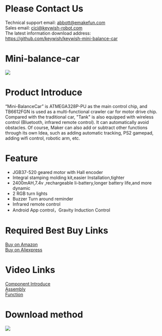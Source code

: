 # Please Contact Us

Technical support email: abbott@emakefun.com </br>
Sales email: cici@keywish-robot.com </br>
The latest information download address: https://github.com/keywish/keywish-mini-balance-car

# Mini-balance-car
![](https://github.com/keywish/keywish-mini-balance-car/blob/master/Balance_car.jpg)

# Product Introduce
“Mini-BalanceCar” is ATMEGA328P-PU as the main control chip, and TB6612FGN is used as a multi-functional crawler car for motor drive chip. Compared with the traditional car, "Tank" is also equipped with wireless control (Bluetooth, infrared remote control). It can automatically avoid obstacles. Of course, Maker can also add or subtract other functions through its own Idea, such as adding automatic tracking, PS2 gamepad, adding wifi control, robotic arm, etc.

# Feature
* JGB37-520 geared motor with Hall encoder</br>
* Integral stamping molding kit,easier Installation,tighter</br>
* 2400mAH,7.4v ,rechargeable li-battery,longer battery life,and more dynamic</br>
* 2 RGB turn lights</br>
* Buzzer Turn around reminder</br>
* Infrared remote control </br>
* Android App control，Gravity Induction Control</br>

# Required Best Buy Links
[Buy on Amazon](https://www.amazon.com/dp/B07GYKMPNS) </br>
[Buy on Aliexpress](https://www.aliexpress.com/store/product/Balance-Cars-for-Arduino-UNO-R3-Super-Starter-Kit-APP-RC-Remote-Control-Ultrasonic-Bluetooth-Module/3269016_32931621415.html)

# Video Links
[Component Introduce](https://www.youtube.com/watch?v=kNJLsK0ktvg)</br>
[Assembly](https://www.youtube.com/watch?v=GkZ6i4xQ3Gs)</br>
[Function](https://www.youtube.com/watch?v=o56ZacrzPBY&t=8s)</br>

# Download method
![](https://github.com/keywish/keywish-mini-balance-car/blob/master/Image.jpg)
